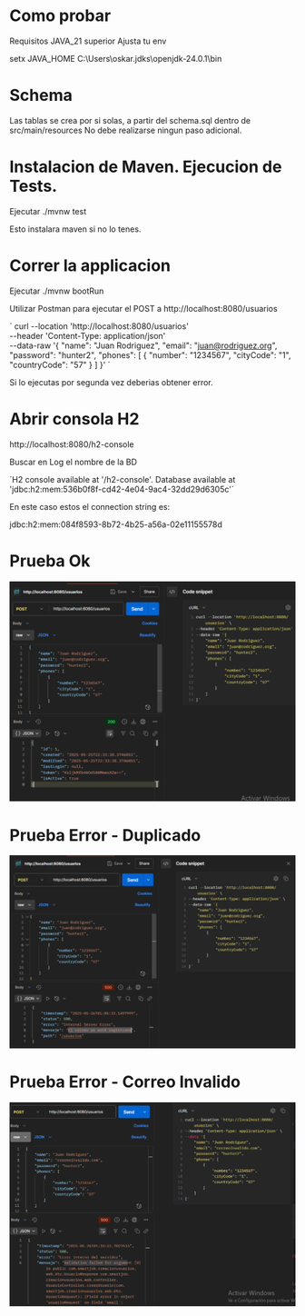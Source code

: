 # Como probar

Requisitos JAVA_21 superior
Ajusta tu env

setx JAVA_HOME C:\Users\oskar\.jdks\openjdk-24.0.1\bin

# Schema

Las tablas se crea por si solas, a partir del schema.sql dentro de src/main/resources
No debe realizarse ningun paso adicional.

# Instalacion de Maven. Ejecucion de Tests.

Ejecutar ./mvnw test

Esto instalara maven si no lo tenes.

# Correr la applicacion

Ejecutar ./mvnw bootRun

Utilizar Postman para ejecutar el
POST a http://localhost:8080/usuarios

´
curl --location 'http://localhost:8080/usuarios' \
--header 'Content-Type: application/json' \
--data-raw '{
"name": "Juan Rodriguez",
"email": "juan@rodriguez.org",
"password": "hunter2",
"phones": [
{
"number": "1234567",
"cityCode": "1",
"countryCode": "57"
}
]
}'
´

Si lo ejecutas por segunda vez deberias obtener error.

# Abrir consola H2

http://localhost:8080/h2-console

Buscar en Log el nombre de la BD

´H2 console available at '/h2-console'. Database available at 'jdbc:h2:mem:536b0f8f-cd42-4e04-9ac4-32dd29d6305c'´

En este caso estos el connection string es:

jdbc:h2:mem:084f8593-8b72-4b25-a56a-02e11155578d

# Prueba Ok

![Caso OK](ok.png)

# Prueba Error - Duplicado

![Caso DUPLICADO](duplicado.png)

# Prueba Error - Correo Invalido

![Caso CORREOINVALIDO](correoinvalido.png)
